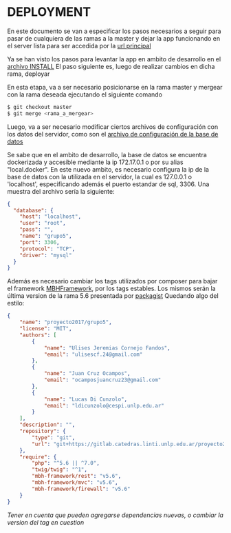 # DEPLOYMENT

En este documento se van a especificar los pasos necesarios a seguir para pasar
de cualquiera de las ramas a la master y dejar la app funcionando en el server
lista para ser accedida por la [url principal](https://grupo5.proyecto2017.linti.unlp.edu.ar/)

Ya se han visto los pasos para levantar la app en ambito de desarrollo en el 
[archivo INSTALL](https://gitlab.catedras.linti.unlp.edu.ar/proyecto2017/grupo5/blob/master/INSTALL.md)
El paso siguiente es, luego de realizar cambios en dicha rama, deployar

En esta etapa, va a ser necesario posicionarse en la rama master y mergear con 
la rama deseada ejecutando el siguiente comando

```bash
$ git checkout master
$ git merge <rama_a_mergear>
```

Luego, va a ser necesario modificar ciertos archivos de configuración con los datos
del servidor, como son el [archivo de configuración de la base de datos](https://gitlab.catedras.linti.unlp.edu.ar/proyecto2017/grupo5/blob/master/config/db.json)

Se sabe que en el ambito de desarrollo, la base de datos se encuentra dockerizada
y accesible mediante la ip 172.17.0.1 o por su alias "local.docker".
En este nuevo ambito, es necesario configura la ip de la base de datos con la 
utilizada en el servidor, la cual es 127.0.0.1 o 'localhost', especificando además
el puerto estandar de sql, 3306.
Una muestra del archivo sería la siguiente:

```json
{
  "database": {
    "host": "localhost",
    "user": "root",
    "pass": "",
    "name": "grupo5",
    "port": 3306,
    "protocol": "TCP",
    "driver": "mysql"
  }
}
```

Además es necesario cambiar los tags utilizados por composer para bajar el framework
[MBHFramework](https://github.com/MBHFramework), por los tags estables.
Los mismos serán la última version de la rama 5.6 presentada por [packagist](https://packagist.org/packages/mbh-framework/)
Quedando algo del estilo:

```json
{
    "name": "proyecto2017/grupo5",
    "license": "MIT",
    "authors": [
        {
            "name": "Ulises Jeremias Cornejo Fandos",
            "email": "ulisescf.24@gmail.com"
        },
        {
            "name": "Juan Cruz Ocampos",
            "email": "ocamposjuancruz23@gmail.com"
        },
        {
            "name": "Lucas Di Cunzolo",
            "email": "ldicunzolo@cespi.unlp.edu.ar"
        }
    ],
    "description": "",
    "repository": {
        "type": "git",
        "url": "git+https://gitlab.catedras.linti.unlp.edu.ar/proyecto2017/grupo5.git"
    },
    "require": {
        "php": "^5.6 || ^7.0",
        "twig/twig": "^1",
        "mbh-framework/rest": "v5.6",
        "mbh-framework/mvc": "v5.6",
        "mbh-framework/firewall": "v5.6"
    }
}
```

_Tener en cuenta que pueden agregarse dependencias nuevas, o cambiar la version del tag en cuestion_ 